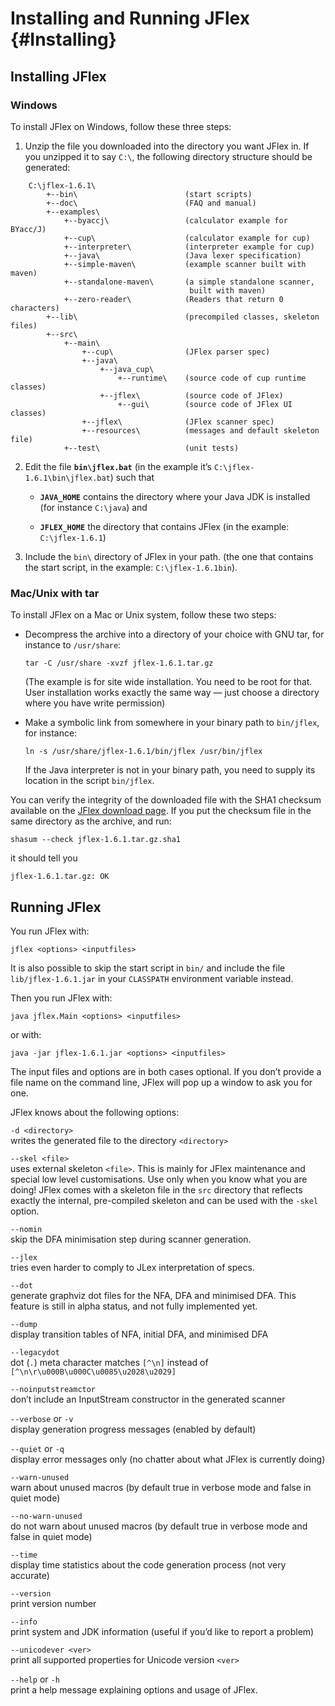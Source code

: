 Installing and Running JFlex {#Installing}
============================

Installing JFlex
----------------

### Windows

To install JFlex on Windows, follow these three steps:

1.  Unzip the file you downloaded into the directory you want JFlex in. 
    If you unzipped it to say `C:\`, the following directory structure
    should be generated:
    
```
    C:\jflex-1.6.1\ 
        +--bin\                        (start scripts) 
        +--doc\                        (FAQ and manual) 
        +--examples\ 
            +--byaccj\                 (calculator example for BYacc/J) 
            +--cup\                    (calculator example for cup) 
            +--interpreter\            (interpreter example for cup) 
            +--java\                   (Java lexer specification) 
            +--simple-maven\           (example scanner built with maven) 
            +--standalone-maven\       (a simple standalone scanner, 
                                        built with maven) 
            +--zero-reader\            (Readers that return 0 characters) 
        +--lib\                        (precompiled classes, skeleton files) 
        +--src\ 
            +--main\ 
                +--cup\                (JFlex parser spec) 
                +--java\ 
                    +--java_cup\ 
                        +--runtime\    (source code of cup runtime classes) 
                    +--jflex\          (source code of JFlex) 
                        +--gui\        (source code of JFlex UI classes) 
                +--jflex\              (JFlex scanner spec) 
                +--resources\          (messages and default skeleton file) 
            +--test\                   (unit tests)
```

2.  Edit the file **`bin\jflex.bat`** (in the example it’s
    `C:\jflex-1.6.1\bin\jflex.bat`) such that

    -   **`JAVA_HOME`** contains the directory where your Java JDK is
        installed (for instance `C:\java`) and

    -   **`JFLEX_HOME`** the directory that contains JFlex (in the
        example: `C:\jflex-1.6.1`)

3.  Include the `bin\` directory of JFlex in your path. (the one that
    contains the start script, in the example: `C:\jflex-1.6.1bin`).


### Mac/Unix with tar

To install JFlex on a Mac or Unix system, follow these two steps:

-   Decompress the archive into a directory of your choice with GNU tar,
    for instance to `/usr/share`:

    `tar -C /usr/share -xvzf jflex-1.6.1.tar.gz`

    (The example is for site wide installation. You need to be root for
    that. User installation works exactly the same way — just choose a
    directory where you have write permission)

-   Make a symbolic link from somewhere in your binary path to
    `bin/jflex`, for instance:

    `ln -s /usr/share/jflex-1.6.1/bin/jflex /usr/bin/jflex`

    If the Java interpreter is not in your binary path, you need to
    supply its location in the script `bin/jflex`.

You can verify the integrity of the downloaded file with the SHA1 checksum
available on the [JFlex download page](http://jflex.de/download.html). If you
put the checksum file in the same directory as the archive, and run:

`shasum --check jflex-1.6.1.tar.gz.sha1`

it should tell you

`jflex-1.6.1.tar.gz: OK`


Running JFlex
-------------

You run JFlex with:

`jflex <options> <inputfiles>`

It is also possible to skip the start script in `bin/` and include the
file `lib/jflex-1.6.1.jar` in your `CLASSPATH` environment
variable instead.

Then you run JFlex with:

`java jflex.Main <options> <inputfiles>`

or with:

`java -jar jflex-1.6.1.jar <options> <inputfiles>`

The input files and options are in both cases optional. If you don’t
provide a file name on the command line, JFlex will pop up a window to
ask you for one.

JFlex knows about the following options:

`-d <directory>`\
writes the generated file to the directory `<directory>`

`--skel <file>`\
uses external skeleton `<file>`. This is mainly for JFlex maintenance
and special low level customisations. Use only when you know what you
are doing! JFlex comes with a skeleton file in the `src` directory that
reflects exactly the internal, pre-compiled skeleton and can be used
with the `-skel` option.

`--nomin`\
skip the DFA minimisation step during scanner generation.

`--jlex`\
tries even harder to comply to JLex interpretation of specs.

`--dot`\
generate graphviz dot files for the NFA, DFA and minimised DFA. This
feature is still in alpha status, and not fully implemented yet.

`--dump`\
display transition tables of NFA, initial DFA, and minimised DFA

`--legacydot`\
dot (`.`) meta character matches `[^\n]` instead of\
`[^\n\r\u000B\u000C\u0085\u2028\u2029]`

`--noinputstreamctor`\
don’t include an InputStream constructor in the generated scanner

`--verbose` or `-v`\
display generation progress messages (enabled by default)

`--quiet` or `-q`\
display error messages only (no chatter about what JFlex is currently
doing)

`--warn-unused`\
warn about unused macros (by default true in verbose mode and false in
quiet mode)

`--no-warn-unused`\
do not warn about unused macros (by default true in verbose mode and
false in quiet mode)

`--time`\
display time statistics about the code generation process (not very
accurate)

`--version`\
print version number

`--info`\
print system and JDK information (useful if you’d like to report a
problem)

`--unicodever <ver>`\
print all supported properties for Unicode version `<ver>`

`--help` or `-h`\
print a help message explaining options and usage of JFlex.
